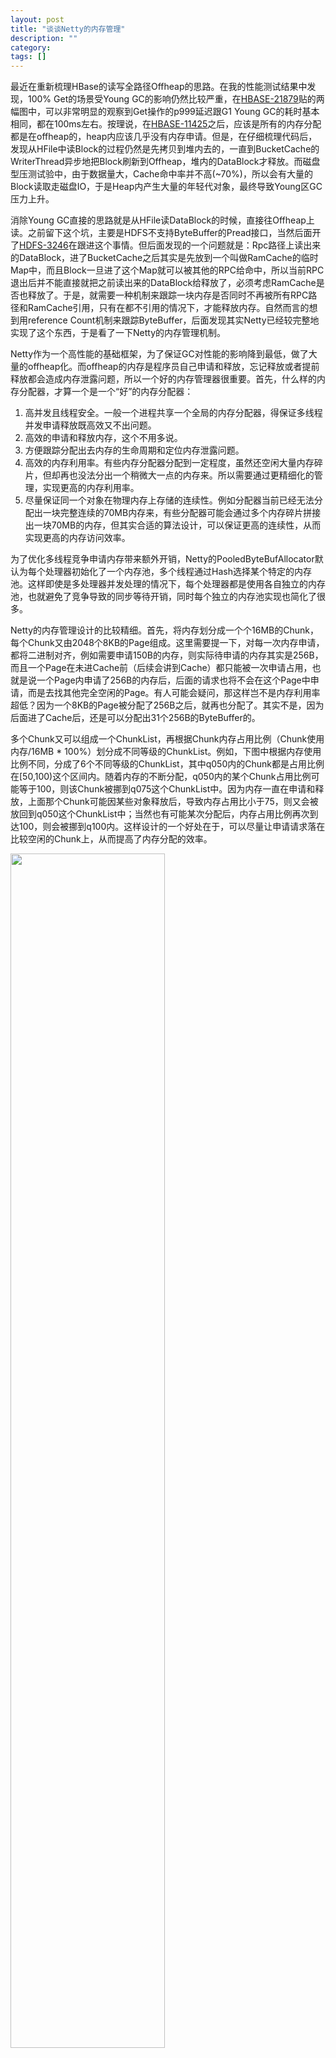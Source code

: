 ```yaml
---
layout: post
title: "谈谈Netty的内存管理"
description: ""
category: 
tags: []
---
```


最近在重新梳理HBase的读写全路径Offheap的思路。在我的性能测试结果中发现，100% Get的场景受Young GC的影响仍然比较严重，在[HBASE-21879](https://issues.apache.org/jira/browse/HBASE-21879)贴的两幅图中，可以非常明显的观察到Get操作的p999延迟跟G1 Young GC的耗时基本相同，都在100ms左右。按理说，在[HBASE-11425](https://issues.apache.org/jira/browse/HBASE-11425)之后，应该是所有的内存分配都是在offheap的，heap内应该几乎没有内存申请。但是，在仔细梳理代码后，发现从HFile中读Block的过程仍然是先拷贝到堆内去的，一直到BucketCache的WriterThread异步地把Block刷新到Offheap，堆内的DataBlock才释放。而磁盘型压测试验中，由于数据量大，Cache命中率并不高(~70%)，所以会有大量的Block读取走磁盘IO，于是Heap内产生大量的年轻代对象，最终导致Young区GC压力上升。

消除Young GC直接的思路就是从HFile读DataBlock的时候，直接往Offheap上读。之前留下这个坑，主要是HDFS不支持ByteBuffer的Pread接口，当然后面开了[HDFS-3246](https://issues.apache.org/jira/browse/HDFS-3246)在跟进这个事情。但后面发现的一个问题就是：Rpc路径上读出来的DataBlock，进了BucketCache之后其实是先放到一个叫做RamCache的临时Map中，而且Block一旦进了这个Map就可以被其他的RPC给命中，所以当前RPC退出后并不能直接就把之前读出来的DataBlock给释放了，必须考虑RamCache是否也释放了。于是，就需要一种机制来跟踪一块内存是否同时不再被所有RPC路径和RamCache引用，只有在都不引用的情况下，才能释放内存。自然而言的想到用reference Count机制来跟踪ByteBuffer，后面发现其实Netty已经较完整地实现了这个东西，于是看了一下Netty的内存管理机制。

Netty作为一个高性能的基础框架，为了保证GC对性能的影响降到最低，做了大量的offheap化。而offheap的内存是程序员自己申请和释放，忘记释放或者提前释放都会造成内存泄露问题，所以一个好的内存管理器很重要。首先，什么样的内存分配器，才算一个是一个“好”的内存分配器：

1. 高并发且线程安全。一般一个进程共享一个全局的内存分配器，得保证多线程并发申请释放既高效又不出问题。
2. 高效的申请和释放内存，这个不用多说。
3. 方便跟踪分配出去内存的生命周期和定位内存泄露问题。
4. 高效的内存利用率。有些内存分配器分配到一定程度，虽然还空闲大量内存碎片，但却再也没法分出一个稍微大一点的内存来。所以需要通过更精细化的管理，实现更高的内存利用率。
5. 尽量保证同一个对象在物理内存上存储的连续性。例如分配器当前已经无法分配出一块完整连续的70MB内存来，有些分配器可能会通过多个内存碎片拼接出一块70MB的内存，但其实合适的算法设计，可以保证更高的连续性，从而实现更高的内存访问效率。

为了优化多线程竞争申请内存带来额外开销，Netty的PooledByteBufAllocator默认为每个处理器初始化了一个内存池，多个线程通过Hash选择某个特定的内存池。这样即使是多处理器并发处理的情况下，每个处理器都是使用各自独立的内存池，也就避免了竞争导致的同步等待开销，同时每个独立的内存池实现也简化了很多。

Netty的内存管理设计的比较精细。首先，将内存划分成一个个16MB的Chunk，每个Chunk又由2048个8KB的Page组成。这里需要提一下，对每一次内存申请，都将二进制对齐，例如需要申请150B的内存，则实际待申请的内存其实是256B，而且一个Page在未进Cache前（后续会讲到Cache）都只能被一次申请占用，也就是说一个Page内申请了256B的内存后，后面的请求也将不会在这个Page中申请，而是去找其他完全空闲的Page。有人可能会疑问，那这样岂不是内存利用率超低？因为一个8KB的Page被分配了256B之后，就再也分配了。其实不是，因为后面进了Cache后，还是可以分配出31个256B的ByteBuffer的。

多个Chunk又可以组成一个ChunkList，再根据Chunk内存占用比例（Chunk使用内存/16MB * 100%）划分成不同等级的ChunkList。例如，下图中根据内存使用比例不同，分成了6个不同等级的ChunkList，其中q050内的Chunk都是占用比例在[50,100)这个区间内。随着内存的不断分配，q050内的某个Chunk占用比例可能等于100，则该Chunk被挪到q075这个ChunkList中。因为内存一直在申请和释放，上面那个Chunk可能因某些对象释放后，导致内存占用比小于75，则又会被放回到q050这个ChunkList中；当然也有可能某次分配后，内存占用比例再次到达100，则会被挪到q100内。这样设计的一个好处在于，可以尽量让申请请求落在比较空闲的Chunk上，从而提高了内存分配的效率。

<img src="/images/PoolThreadCache.png" width="70%">

仍以上述为例，某对象A申请了150B内存，二进制对齐后实际申请了256B的内存。对象A释放后，对应申请的Page也就释放，Netty为了提高内存的使用效率，会把这些Page放到对应的Cache中，对象A申请的Page是按照256B来划分的，所以直接按上图所示，进入了一个叫做TinySubPagesCaches的缓冲池。这个缓冲池实际上是由多个队列组成，每个队列内代表Page划分的不同尺寸，例如queue->32B，表示这个队列中，缓存的都是按照32B来划分的Page，一旦有32B的申请请求，就直接去这个队列找 __未占满的Page__。这里，可以发现，队列中的同一个Page可以被多次申请，只是他们申请的内存大小都一样，这也就不存在之前说的内存占用率低的问题，反而占用率会比较高。

当然，Cache又按照Page内部划分量（称之为elemSizeOfPage，也就是一个Page内会划分成8KB/elemSizeOfPage个相等大小的小块）分成3个不同类型的Cache。对那些小于512B的申请请求，将尝试去TinySubPagesCaches中申请；对那些小于8KB的申请请求，将尝试去SmallSubPagesDirectCaches中申请；对那些小于16MB的申请请求，将尝试去NormalDirectCaches中申请。若对应的Cache中，不存在能用的内存，则直接去下面的6个ChunkList中找Chunk申请，当然这些Chunk有可能都被申请满了，那么只能向Offheap直接申请一个Chunk来满足需求了。

__Chunk内部分配的连续性（cache coherence）__

上文基本理清了Chunk之上内存申请的原理，总体来看，Netty的内存分配还是做的非常精细的，从算法上看，无论是 __申请/释放效率__ 还是 __内存利用率__ 都比较有保障。这里简单阐述一下Chunk内部如何分配内存。

一个问题就是：如果要在一个Chunk内申请32KB的内存，那么Chunk应该怎么分配Page才比较高效，同时用户的内存访问效率比较高？

一个简单的思路就是，把16MB的Chunk划分成2048个8KB的Page，然后用一个队列来维护这些Page。如果一个Page被用户申请，则从队列中出队；Page被用户释放，则重新入队。这样内存的分配和释放效率都非常高，都是O(1)的复杂度。但问题是，一个32KB对象会被分散在4个不连续的Page，用户的内存访问效率会受到影响。

Netty的Chunk内分配算法，则兼顾了 __申请/释放效率__ 和 __用户内存访问效率__。提高用户内存访问效率的一种方式就是，无论用户申请多大的内存量，都让它落在一块连续的物理内存上，这种特性我们称之为 __Cache coherence__。

来看一下Netty的算法设计：

<img src="/images/netty-chuck-allocation.png" width="100%">

首先，16MB的Chunk分成2048个8KB的Page，这2048个Page对应的id可以组成一颗完全二叉树，这颗完全二叉树可以用一个int\[\] map来维护。例如，map\[1\]就表示root，map\[2\]就表示root的左儿子，map\[3\]就表示root的右儿子，依次类推，map\[2047\]是最后一个叶子节点。

这棵树的特点就是，任何一颗子树的所有Page都是在物理内存上连续的。所以，申请32KB的物理内存连续的操作，可以转变成找一颗正好有4个Page空闲的子树，这样就解决了用户内存访问效率的问题，保证了Cache Coherence特性。

但如何解决分配和释放的效率的问题呢？

思路其实不是特别难，但是Netty中用各种二进制优化之后，显的不那么容易理解。所以，我画了一副图。其本质就是，完全二叉树的每个节点id都维护一个map\[id\]值，这个值表示以id为根的子树上，按照层次遍历，第一个完全空闲子树对应根节点的深度。例如在step.3图中，id=2，层次遍历碰到的第一颗完全空闲子树是id=5为根的子树，它的深度为2，所以map[2]=2。

理解了map[id]这个概念之后，再看图其实就没有那么难理解了。图中画的是在一个64KB的chunk（由8个page组成，对应树最底层的8个叶子节点）上，依次分配8KB、32KB、16KB的维护流程。可以发现，无论是申请内存，还是释放内存，操作的复杂度都是log(N)，N代表节点的个数。而在Netty中，N=2048，所以申请、释放内存的复杂度都可以认为是常数级别的。

通过上述算法，Netty同时保证了Chunk内部分配/申请多个Pages的高效和用户内存访问的高效。

__引用计数和内存泄露检查__

上文提到，HBase的ByteBuf也尝试采用引用计数来跟踪一块内存的生命周期，被引用一次则其refCount++，取消引用则refCount--，一旦refCount=0则认为内存可以回收到内存池。思路很简单，只是需要考虑下线程安全的问题。

但事实上，即使有了引用计数，可能还是容易碰到忘记显式refCount--的操作，Netty提供了一个叫做ResourceLeakDetector的跟踪器。在Enable状态下，任何分出去的ByteBuf都会进入这个跟踪器中，回收ByteBuf时则从跟踪器中删除。一旦发现某个时间点的ByteBuff数太大，则认为存在内存泄露。开启这个功能必然会对性能有所影响，所以生产环境下都不开这个功能，只有在怀疑有内存泄露问题时开启用来定位问题用。

__总结__

Netty的内存管理其实做的很精细，对HBase的Offheap化设计有不少启发。目前HBase的内存分配器至少有3种：
1. Rpc路径上offheap内存分配器。实现较为简单，以定长64KB为单位分配Page给对象，发现Offheap池无法分出来，则直接去Heap申请。
2. Memstore的MSLAB内存分配器，核心思路跟RPC内存分配器相差不大。应该可以合二为一。
3. BucketCache上的BucketAllocator。

就第1点和第2点而言，我觉得今后尝试改成用Netty的PooledByteBufAllocator应该问题不大，毕竟Netty在多核并发/内存利用率以及CacheCoherence上都做了不少优化。由于BucketCache既可以存内存，又可以存SSD磁盘，甚至HDD磁盘。所以BucketAllocator做了更高程度的抽象，维护的都是一个(offset,len)这样的二元组，Netty现有的接口并不能满足需求，所以估计暂时只能维持现状。

可以预期的是，HBase2.0性能必定是朝更好方向发展的，尤其是GC对P999的影响会越来越小。

参考资料

1. https://people.freebsd.org/~jasone/jemalloc/bsdcan2006/jemalloc.pdf
2. https://www.facebook.com/notes/facebook-engineering/scalable-memory-allocation-using-jemalloc/480222803919/
3. https://netty.io/wiki/reference-counted-objects.html